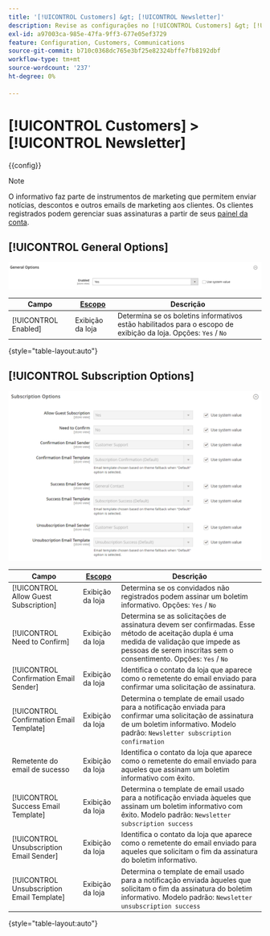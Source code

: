 ```yaml
---
title: '[!UICONTROL Customers] &gt; [!UICONTROL Newsletter]'
description: Revise as configurações no [!UICONTROL Customers] &gt; [!UICONTROL Newsletter] página do Administrador do Commerce.
exl-id: a97003ca-985e-47fa-9ff3-677e05ef3729
feature: Configuration, Customers, Communications
source-git-commit: b710c0368dc765e3bf25e82324bffe7fb8192dbf
workflow-type: tm+mt
source-wordcount: '237'
ht-degree: 0%

---
```


# [!UICONTROL Customers] > [!UICONTROL Newsletter]

{{config}}

>[!NOTE]
>
>O informativo faz parte de instrumentos de marketing que permitem enviar notícias, descontos e outros emails de marketing aos clientes. Os clientes registrados podem gerenciar suas assinaturas a partir de seus [painel da conta](../../customers/account-dashboard-my-account.md).

## [!UICONTROL General Options]

![Opções gerais](./assets/newsletter-general-options.png)<!-- zoom -->

| Campo | [Escopo](../../getting-started/websites-stores-views.md#scope-settings) | Descrição |
|--- |--- |--- |
| [!UICONTROL Enabled] | Exibição da loja | Determina se os boletins informativos estão habilitados para o escopo de exibição da loja. Opções: `Yes` / `No` |

{style="table-layout:auto"}

## [!UICONTROL Subscription Options]

![Opções de assinatura](./assets/newsletter-subscription-options.png)<!-- zoom -->

<!-- [Subscription Options](https://docs.magento.com/user-guide/marketing/newsletter-configuration.html) -->

| Campo | [Escopo](../../getting-started/websites-stores-views.md#scope-settings) | Descrição |
|--- |--- |--- |
| [!UICONTROL Allow Guest Subscription] | Exibição da loja | Determina se os convidados não registrados podem assinar um boletim informativo. Opções: `Yes` / `No` |
| [!UICONTROL Need to Confirm] | Exibição da loja | Determina se as solicitações de assinatura devem ser confirmadas. Esse método de aceitação dupla é uma medida de validação que impede as pessoas de serem inscritas sem o consentimento. Opções: `Yes` / `No` |
| [!UICONTROL Confirmation Email Sender] | Exibição da loja | Identifica o contato da loja que aparece como o remetente do email enviado para confirmar uma solicitação de assinatura. |
| [!UICONTROL Confirmation Email Template] | Exibição da loja | Determina o template de email usado para a notificação enviada para confirmar uma solicitação de assinatura de um boletim informativo. Modelo padrão: `Newsletter subscription confirmation` |
| Remetente do email de sucesso | Exibição da loja | Identifica o contato da loja que aparece como o remetente do email enviado para aqueles que assinam um boletim informativo com êxito. |
| [!UICONTROL Success Email Template] | Exibição da loja | Determina o template de email usado para a notificação enviada àqueles que assinam um boletim informativo com êxito. Modelo padrão: `Newsletter subscription success` |
| [!UICONTROL Unsubscription Email Sender] | Exibição da loja | Identifica o contato da loja que aparece como o remetente do email enviado para aqueles que solicitam o fim da assinatura do boletim informativo. |
| [!UICONTROL Unsubscription Email Template] | Exibição da loja | Determina o template de email usado para a notificação enviada àqueles que solicitam o fim da assinatura do boletim informativo. Modelo padrão: `Newsletter unsubscription success` |

{style="table-layout:auto"}
